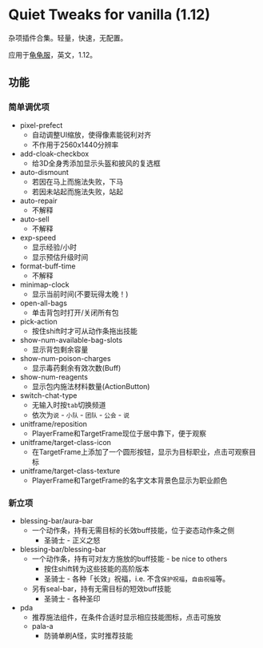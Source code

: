 # Quiet Tweaks for vanilla (1.12)

杂项插件合集。轻量，快速，无配置。

应用于[龟龟服](https://turtle-wow.org/)，英文，1.12。

## 功能

### 简单调优项

- pixel-prefect
    - 自动调整UI缩放，使得像素能锐利对齐
    - 不作用于2560x1440分辨率
- add-cloak-checkbox
    - 给3D全身秀添加显示头盔和披风的复选框
- auto-dismount
    - 若因在马上而施法失败，下马
    - 若因未站起而施法失败，站起
- auto-repair
    - 不解释
- auto-sell
    - 不解释
- exp-speed
    - 显示经验/小时
    - 显示预估升级时间
- format-buff-time
    - 不解释
- minimap-clock
    - 显示当前时间(不要玩得太晚！)
- open-all-bags
    - 单击背包时打开/关闭所有包
- pick-action
    - 按住shift时才可从动作条拖出技能
- show-num-available-bag-slots
    - 显示背包剩余容量
- show-num-poison-charges
    - 显示毒药剩余有效次数(Buff)
- show-num-reagents
    - 显示包内施法材料数量(ActionButton)
- switch-chat-type
    - 无输入时按`tab`切换频道
    - 依次为`说` - `小队` - `团队` - `公会` - `说`
- unitframe/reposition
    - PlayerFrame和TargetFrame现位于居中靠下，便于观察
- unitframe/target-class-icon
    - 在TargetFrame上添加了一个圆形按钮，显示为目标职业，点击可观察目标
- unitframe/target-class-texture
    - PlayerFrame和TargetFrame的名字文本背景色显示为职业颜色

### 新立项

- blessing-bar/aura-bar
    - 一个动作条，持有无需目标的长效buff技能，位于姿态动作条之侧
        - 圣骑士 - 正义之怒
- blessing-bar/blessing-bar
    - 一个动作条，持有可对友方施放的buff技能 - be nice to others
        - 按住shift转为这些技能的高阶版本
        - 圣骑士 - 各种「长效」祝福，i.e. 不含`保护祝福`，`自由祝福`等。
    - 另有seal-bar，持有无需目标的短效buff技能
        - 圣骑士 - 各种圣印
- pda
    - 推荐施法组件，在条件合适时显示相应技能图标，点击可施放
    - pala-a
        - 防骑单刷A怪，实时推荐技能

